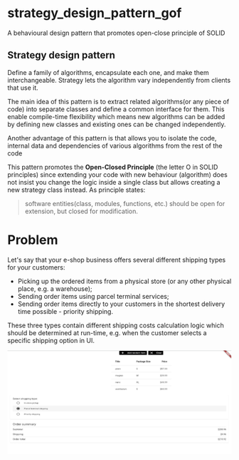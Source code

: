 # strategy_design_pattern_gof

A behavioural design pattern that promotes open-close principle of SOLID

## Strategy design pattern

Define a family of algorithms, encapsulate each one, and make them
interchangeable. Strategy lets the algorithm vary independently
from clients that use it.

The main idea of this pattern is to extract related algorithms(or any piece of code) into separate classes and define a common interface for them. This enable compile-time flexibility which means new algorithms can be added by defining new classes and existing ones can be changed independently.

Another advantage of this pattern is that allows you to isolate the code, internal data and dependencies of various algorithms from the rest of the code

This pattern promotes the **Open-Closed Principle** (the letter O in SOLID principles) since extending your code with new behaviour (algorithm) does not insist you change the logic inside a single class but allows creating a new strategy class instead. As principle states:
> software entities(class, modules, functions, etc.) should be open for extension, but closed for modification.

# Problem
Let's say that your e-shop business offers several different shipping types for your customers:

 * Picking up the ordered items from a physical store (or any other physical place, e.g. a warehouse);
 * Sending order items using parcel terminal services;
 * Sending order items directly to your customers in the shortest delivery time possible - priority shipping.

These three types contain different shipping costs calculation logic which should be determined at run-time, e.g. when the customer selects a specific shipping option in UI.

![strategy design pattern example](https://raw.githubusercontent.com/m8811163008/strategy_design_pattern/master/assets/screenshots/1.png)

